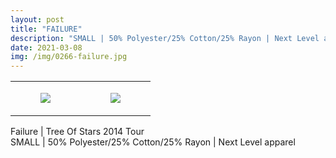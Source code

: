 ```yaml
---
layout: post
title: "FAILURE"
description: "SMALL | 50% Polyester/25% Cotton/25% Rayon | Next Level apparel"
date: 2021-03-08
img: /img/0266-failure.jpg
---
```




<table style="width:100%;"><tr><td style="vertical-align:top;">
      <figure class="tmblr-full" data-orig-height="2048" data-orig-width="1365" data-orig-src="https://concertshirts.netlify.app/shirts/0266/0266-01.jpg"><img src="https://64.media.tumblr.com/9eb56dcc1ae35ea8ee9677d281886777/3c67d9cae3ac6154-14/s540x810/616f260f46bcaf88527e5780e312559fe1f88303.jpg" data-orig-height="2048" data-orig-width="1365" data-orig-src="https://concertshirts.netlify.app/shirts/0266/0266-01.jpg"/></figure></td>
    <td style="vertical-align:top;">
      <figure class="tmblr-full" data-orig-height="2048" data-orig-width="1365" data-orig-src="https://concertshirts.netlify.app/shirts/0266/0266-02.jpg"><img src="https://64.media.tumblr.com/23864c016c069eee5433314dddc50a79/3c67d9cae3ac6154-f4/s540x810/e635af0dc23ea9dae686d20dc54e3297e8577bea.jpg" data-orig-height="2048" data-orig-width="1365" data-orig-src="https://concertshirts.netlify.app/shirts/0266/0266-02.jpg"/></figure></td>
  </tr></table><p>
  Failure | Tree Of Stars 2014 Tour<br/>SMALL | 50% Polyester/25% Cotton/25% Rayon | Next Level apparel
</p>
